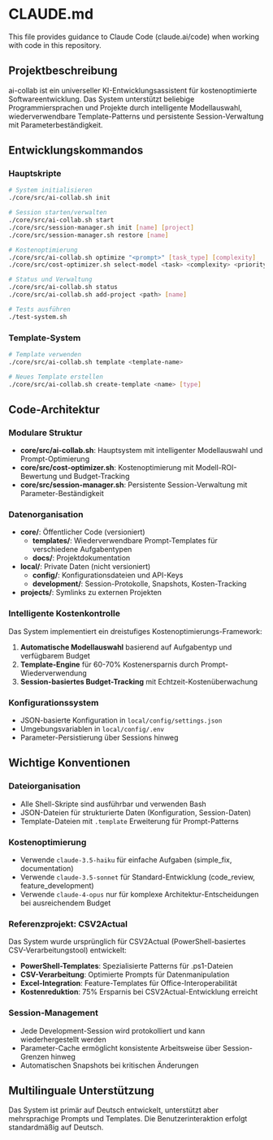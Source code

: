 # CLAUDE.md

This file provides guidance to Claude Code (claude.ai/code) when working with code in this repository.

## Projektbeschreibung

ai-collab ist ein universeller KI-Entwicklungsassistent für kostenoptimierte Softwareentwicklung. Das System unterstützt beliebige Programmiersprachen und Projekte durch intelligente Modellauswahl, wiederverwendbare Template-Patterns und persistente Session-Verwaltung mit Parameterbeständigkeit.

## Entwicklungskommandos

### Hauptskripte
```bash
# System initialisieren
./core/src/ai-collab.sh init

# Session starten/verwalten
./core/src/ai-collab.sh start
./core/src/session-manager.sh init [name] [project]
./core/src/session-manager.sh restore [name]

# Kostenoptimierung
./core/src/ai-collab.sh optimize "<prompt>" [task_type] [complexity]
./core/src/cost-optimizer.sh select-model <task> <complexity> <priority> <budget>

# Status und Verwaltung
./core/src/ai-collab.sh status
./core/src/ai-collab.sh add-project <path> [name]

# Tests ausführen
./test-system.sh
```

### Template-System
```bash
# Template verwenden
./core/src/ai-collab.sh template <template-name>

# Neues Template erstellen
./core/src/ai-collab.sh create-template <name> [type]
```

## Code-Architektur

### Modulare Struktur
- **core/src/ai-collab.sh**: Hauptsystem mit intelligenter Modellauswahl und Prompt-Optimierung
- **core/src/cost-optimizer.sh**: Kostenoptimierung mit Modell-ROI-Bewertung und Budget-Tracking
- **core/src/session-manager.sh**: Persistente Session-Verwaltung mit Parameter-Beständigkeit

### Datenorganisation
- **core/**: Öffentlicher Code (versioniert)
  - **templates/**: Wiederverwendbare Prompt-Templates für verschiedene Aufgabentypen
  - **docs/**: Projektdokumentation
- **local/**: Private Daten (nicht versioniert)
  - **config/**: Konfigurationsdateien und API-Keys
  - **development/**: Session-Protokolle, Snapshots, Kosten-Tracking
- **projects/**: Symlinks zu externen Projekten

### Intelligente Kostenkontrolle
Das System implementiert ein dreistufiges Kostenoptimierungs-Framework:
1. **Automatische Modellauswahl** basierend auf Aufgabentyp und verfügbarem Budget
2. **Template-Engine** für 60-70% Kostenersparnis durch Prompt-Wiederverwendung
3. **Session-basiertes Budget-Tracking** mit Echtzeit-Kostenüberwachung

### Konfigurationssystem
- JSON-basierte Konfiguration in `local/config/settings.json`
- Umgebungsvariablen in `local/config/.env`
- Parameter-Persistierung über Sessions hinweg

## Wichtige Konventionen

### Dateiorganisation
- Alle Shell-Skripte sind ausführbar und verwenden Bash
- JSON-Dateien für strukturierte Daten (Konfiguration, Session-Daten)
- Template-Dateien mit `.template` Erweiterung für Prompt-Patterns

### Kostenoptimierung
- Verwende `claude-3.5-haiku` für einfache Aufgaben (simple_fix, documentation)
- Verwende `claude-3.5-sonnet` für Standard-Entwicklung (code_review, feature_development)
- Verwende `claude-4-opus` nur für komplexe Architektur-Entscheidungen bei ausreichendem Budget

### Referenzprojekt: CSV2Actual
Das System wurde ursprünglich für CSV2Actual (PowerShell-basiertes CSV-Verarbeitungstool) entwickelt:
- **PowerShell-Templates**: Spezialisierte Patterns für .ps1-Dateien
- **CSV-Verarbeitung**: Optimierte Prompts für Datenmanipulation
- **Excel-Integration**: Feature-Templates für Office-Interoperabilität
- **Kostenreduktion**: 75% Ersparnis bei CSV2Actual-Entwicklung erreicht

### Session-Management
- Jede Development-Session wird protokolliert und kann wiederhergestellt werden
- Parameter-Cache ermöglicht konsistente Arbeitsweise über Session-Grenzen hinweg
- Automatischen Snapshots bei kritischen Änderungen

## Multilinguale Unterstützung
Das System ist primär auf Deutsch entwickelt, unterstützt aber mehrsprachige Prompts und Templates. Die Benutzerinteraktion erfolgt standardmäßig auf Deutsch.